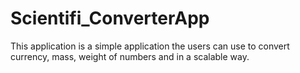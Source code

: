 # Scientifi_ConverterApp
This application is a simple application the users can  use to convert currency, mass, weight of numbers and in a scalable way.

